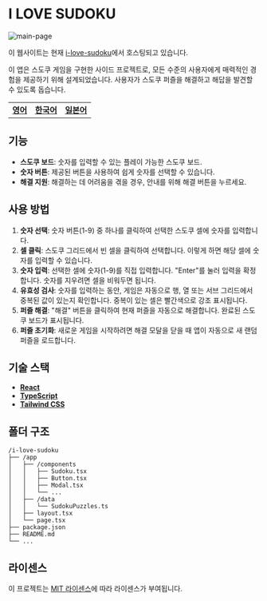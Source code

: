 # I LOVE SUDOKU

![main-page](https://i.imgur.com/gVEnRCD.png)

이 웹사이트는 현재 [i-love-sudoku](http://i-love-sudoku.vercel.app)에서 호스팅되고 있습니다.

이 앱은 스도쿠 게임을 구현한 사이드 프로젝트로, 모든 수준의 사용자에게 매력적인 경험을 제공하기 위해 설계되었습니다. 사용자가 스도쿠 퍼즐을 해결하고 해답을 발견할 수 있도록 돕습니다.

|   |   |   |
|---|---|---|
|[**영어**](/README.md)|[**한국어**](/docs/README_ko.md)|[**일본어**](/docs/README_jp.md)|

## 기능
- **스도쿠 보드**: 숫자를 입력할 수 있는 플레이 가능한 스도쿠 보드.
- **숫자 버튼**: 제공된 버튼을 사용하여 쉽게 숫자를 선택할 수 있습니다.
- **해결 지원**: 해결하는 데 어려움을 겪을 경우, 안내를 위해 해결 버튼을 누르세요.

## 사용 방법
1. **숫자 선택**: 숫자 버튼(1-9) 중 하나를 클릭하여 선택한 스도쿠 셀에 숫자를 입력합니다.
2. **셀 클릭**: 스도쿠 그리드에서 빈 셀을 클릭하여 선택합니다. 이렇게 하면 해당 셀에 숫자를 입력할 수 있습니다.
3. **숫자 입력**: 선택한 셀에 숫자(1-9)를 직접 입력합니다. "Enter"를 눌러 입력을 확정합니다. 숫자를 지우려면 셀을 비워두면 됩니다.
4. **유효성 검사**: 숫자를 입력하는 동안, 게임은 자동으로 행, 열 또는 서브 그리드에서 중복된 값이 있는지 확인합니다. 중복이 있는 셀은 빨간색으로 강조 표시됩니다.
5. **퍼즐 해결**: "해결" 버튼을 클릭하여 현재 퍼즐을 자동으로 해결합니다. 완료된 스도쿠 보드가 표시됩니다.
6. **퍼즐 초기화**: 새로운 게임을 시작하려면 해결 모달을 닫을 때 앱이 자동으로 새 랜덤 퍼즐을 로드합니다.

## 기술 스택
- [**React**](https://react.dev/)
- [**TypeScript**](https://www.typescriptlang.org/)
- [**Tailwind CSS**](https://tailwindcss.com/)

## 폴더 구조
```
/i-love-sudoku
├── /app
│   ├── /components
│   │   ├── Sudoku.tsx
│   │   ├── Button.tsx
│   │   ├── Modal.tsx
│   │   └── ...
│   ├── /data
│   │   └── SudokuPuzzles.ts
│   ├── layout.tsx
│   └── page.tsx
├── package.json
├── README.md
└── ...
```

## 라이센스
이 프로젝트는 [MIT 라이센스](https://mit-license.org/)에 따라 라이센스가 부여됩니다.